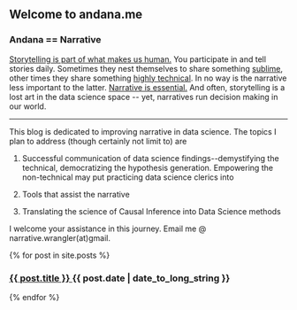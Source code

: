 ## Welcome to andana.me

### Andana == Narrative

[Storytelling is part of what makes us human.](https://www.forbes.com/sites/stevedenning/2012/03/09/the-science-of-storytelling/#4f9a68502d8a) You participate in and tell stories daily. Sometimes they nest themselves to share something [sublime](https://en.wikipedia.org/wiki/Allegory_of_the_Cave), other times they share something [highly technical](https://en.wikipedia.org/wiki/Markov_chain#Gambling). In no way is the narrative less important to the latter. [Narrative is essential.](https://www.forbes.com/sites/brentdykes/2016/03/31/data-storytelling-the-essential-data-science-skill-everyone-needs/#16820dbf52ad) And often, storytelling is a lost art in the data science space -- yet, narratives run decision making in our world. 

-----

This blog is dedicated to improving narrative in data science. The topics I plan to address (though certainly not limit to) are

1. Successful communication of data science findings--demystifying the technical, democratizing the hypothesis generation. Empowering the non-technical may put practicing data science clerics into 

2. Tools that assist the narrative

3. Translating the science of Causal Inference into Data Science methods

I welcome your assistance in this journey. Email me @ narrative.wrangler(at)gmail.


  {% for post in site.posts %}
  <article>
    <h3>
      <a href="{{ post.url }}">
        {{ post.title }}
      </a>
      <time datetime="{{ post.date | date: "%Y-%m-%d" }}">{{ post.date | date_to_long_string }}</time>
    </h3>
  </article>
{% endfor %}
